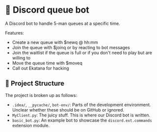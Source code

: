# :robot: Discord queue bot

A Discord bot to handle 5-man queues at a specific time.

Features:
- Create a new queue with $newq @ hh:mm
- Join the queue with $joinq or by reacting to bot messages
- Join the waitlist if the queue is full or if you don't need to play but are willing to
- Move the queue time with $moveq
- Call out Ekatana for hacking

## :file_folder: Project Structure
The project is broken up as follows:

- `.idea/`, `__pycache/`, `bot-env/`: Parts of the development environment. Unclear whether these should be on GitHub or ignored.
- `MyClient.py`: The juicy stuff. This is where our Discord bot is written. 
- `basic_bot.py`: An example bot to showcase the `discord.ext.commands` extension module.
